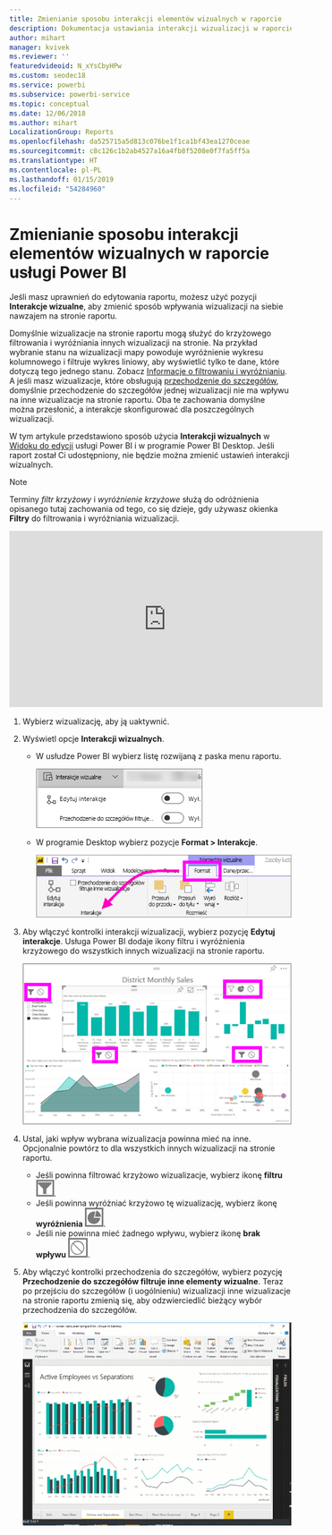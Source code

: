 ```yaml
---
title: Zmienianie sposobu interakcji elementów wizualnych w raporcie
description: Dokumentacja ustawiania interakcji wizualizacji w raporcie usługi Microsoft Power BI i w raporcie programu Power BI Desktop.
author: mihart
manager: kvivek
ms.reviewer: ''
featuredvideoid: N_xYsCbyHPw
ms.custom: seodec18
ms.service: powerbi
ms.subservice: powerbi-service
ms.topic: conceptual
ms.date: 12/06/2018
ms.author: mihart
LocalizationGroup: Reports
ms.openlocfilehash: da525715a5d813c076be1f1ca1bf43ea1270ceae
ms.sourcegitcommit: c8c126c1b2ab4527a16a4fb8f5208e0f7fa5ff5a
ms.translationtype: HT
ms.contentlocale: pl-PL
ms.lasthandoff: 01/15/2019
ms.locfileid: "54284960"
---
```

# <a name="change-how-visuals-interact-in-a-power-bi-report"></a>Zmienianie sposobu interakcji elementów wizualnych w raporcie usługi Power BI
Jeśli masz uprawnień do edytowania raportu, możesz użyć pozycji **Interakcje wizualne**, aby zmienić sposób wpływania wizualizacji na siebie nawzajem na stronie raportu. 

Domyślnie wizualizacje na stronie raportu mogą służyć do krzyżowego filtrowania i wyróżniania innych wizualizacji na stronie.
Na przykład wybranie stanu na wizualizacji mapy powoduje wyróżnienie wykresu kolumnowego i filtruje wykres liniowy, aby wyświetlić tylko te dane, które dotyczą tego jednego stanu.
Zobacz [Informacje o filtrowaniu i wyróżnianiu](power-bi-reports-filters-and-highlighting.md). A jeśli masz wizualizacje, które obsługują [przechodzenie do szczegółów](consumer/end-user-drill.md), domyślnie przechodzenie do szczegółów jednej wizualizacji nie ma wpływu na inne wizualizacje na stronie raportu. Oba te zachowania domyślne można przesłonić, a interakcje skonfigurować dla poszczególnych wizualizacji.

W tym artykule przedstawiono sposób użycia **Interakcji wizualnych** w [Widoku do edycji](service-interact-with-a-report-in-editing-view.md) usługi Power BI i w programie Power BI Desktop. Jeśli raport został Ci udostępniony, nie będzie można zmienić ustawień interakcji wizualnych.

> [!NOTE]
> Terminy *filtr krzyżowy* i *wyróżnienie krzyżowe* służą do odróżnienia opisanego tutaj zachowania od tego, co się dzieje, gdy używasz okienka **Filtry** do filtrowania i wyróżniania wizualizacji.  
> 
> 

<iframe width="560" height="315" src="https://www.youtube.com/embed/N_xYsCbyHPw?list=PL1N57mwBHtN0JFoKSR0n-tBkUJHeMP2cP" frameborder="0" allowfullscreen></iframe>

1. Wybierz wizualizację, aby ją uaktywnić.  
2. Wyświetl opcje **Interakcji wizualnych**.
    - W usłudze Power BI wybierz listę rozwijaną z paska menu raportu.

       ![Lista rozwijana Interakcje wizualne](media/service-reports-visual-interactions/power-bi-visual-interaction.png)

    - W programie Desktop wybierz pozycje **Format > Interakcje**.

        ![wybieranie pozycji Format, a następnie pozycji Interakcje](media/service-reports-visual-interactions/pbi-visual-interaction-desktop.png)

3. Aby włączyć kontrolki interakcji wizualizacji, wybierz pozycję **Edytuj interakcje**. Usługa Power BI dodaje ikony filtru i wyróżnienia krzyżowego do wszystkich innych wizualizacji na stronie raportu.
   
    ![raport z włączonymi interakcjami wizualnymi](media/service-reports-visual-interactions/power-bi-icons-on.png)
3. Ustal, jaki wpływ wybrana wizualizacja powinna mieć na inne.  Opcjonalnie powtórz to dla wszystkich innych wizualizacji na stronie raportu.
   
   * Jeśli powinna filtrować krzyżowo wizualizacje, wybierz ikonę **filtru** ![ikona filtru](media/service-reports-visual-interactions/pbi-filter-icon-outlined.png).
   * Jeśli powinna wyróżniać krzyżowo tę wizualizację, wybierz ikonę **wyróżnienia** ![ikona wyróżnienia](media/service-reports-visual-interactions/pbi-highlight-icon-outlined.png).
   * Jeśli nie powinna mieć żadnego wpływu, wybierz ikonę **brak wpływu** ![ikona braku wpływu](media/service-reports-visual-interactions/pbi-noimpact-icon-outlined.png).

4. Aby włączyć kontrolki przechodzenia do szczegółów, wybierz pozycję **Przechodzenie do szczegółów filtruje inne elementy wizualne**.  Teraz po przejściu do szczegółów (i uogólnieniu) wizualizacji inne wizualizacje na stronie raportu zmienią się, aby odzwierciedlić bieżący wybór przechodzenia do szczegółów. 

   ![wideo dotyczące włączania kontrolek przechodzenia do szczegółów](media/service-reports-visual-interactions/drill2.gif)


